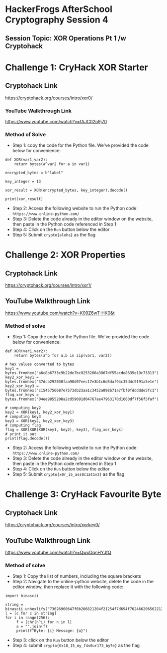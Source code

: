 # HackerFrogs AfterSchool Cryptography Session 4
## Session Topic: XOR Operations Pt 1 /w Cryptohack
# Challenge 1: CryHack XOR Starter
## Cryptohack Link
https://cryptohack.org/courses/intro/xor0/
### YouTube Walkthrough Link
https://www.youtube.com/watch?v=fAJC02o9j70
### Method of Solve
* Step 1: copy the code for the Python file. We've provided the code below for convenience:
```
def XOR(var1,var2):
    return bytes(a^var2 for a in var1)
    
encrypted_bytes = b"label"

key_integer = 13

xor_result = XOR(encrypted_bytes, key_integer).decode()

print(xor_result)
```
* Step 2: Access the following website to run the Python code: `https://www.online-python.com/`
* Step 3: Delete the code already in the editor window on the website, then paste in the Python code referenced in Step 1
* Step 4: Click on the `Run` button below the editor
* Step 5: Submit `crypto{aloha}` as the flag
# Challenge 2: XOR Properties
## Cryptohack Link
https://cryptohack.org/courses/intro/xor1/
## YouTube Walkthrough Link
https://www.youtube.com/watch?v=K09Z6wT-HK0&t
### Method of solve
* Step 1: Copy the code for the Python file. We've provided the code below for convenience:
```
def XOR(var1,var2):
    return bytes(a^b for a,b in zip(var1, var2))
    
# hex values converted to bytes
key1 = bytes.fromhex("a6c8b6733c9b22de7bc0253266a3867df55acde8635e19c73313")
key2_xor_key1 = bytes.fromhex("37dcb292030faa90d07eec17e3b1c6d8daf94c35d4c9191a5e1e")
key2_xor_key3 = bytes.fromhex("c1545756687e7573db23aa1c3452a098b71a7fbf0fddddde5fc1")
flag_xor_keys = bytes.fromhex("04ee9855208a2cd59091d04767ae47963170d1660df7f56f5faf")

# computing key2
key2 = XOR(key1, key2_xor_key1)
# computing key3
key3 = XOR(key2, key2_xor_key3)
# computing flag
flag = XOR(XOR(XOR(key1, key2), key3), flag_xor_keys)
# print it out 
print(flag.decode())
```
* Step 2: Access the following website to run the Python code: `https://www.online-python.com/`
* Step 3: Delete the code already in the editor window on the website, then paste in the Python code referenced in Step 1
* Step 4: Click on the `Run` button below the editor
* Step 5: Submit `crypto{x0r_i5_ass0c1at1v3}` as the flag
# Challenge 3: CryHack Favourite Byte
## Cryptohack Link
https://cryptohack.org/courses/intro/xorkey0/
## YouTube Walkthrough Link
https://www.youtube.com/watch?v=QwxOqnHYJfQ
### Method of solve
* Step 1: Copy the list of numbers, including the square brackets
* Step 2: Navigate to the online-python website, delete the code in the editor window, then replace it with the following code:
```
import binascii

string = binascii.unhexlify("73626960647f6b206821204f21254f7d694f7624662065622127234f726927756d")
l = [c for c in string]
for i in range(256):
     f = [chr(n^i) for n in l]
     a = "".join(f)
     print(f"Byte: {i} Message: {a}")
```
* Step 3: click on the `Run` button below the editor
* Step 4: submit `crypto{0x10_15_my_f4v0ur173_by7e}` as the flag
